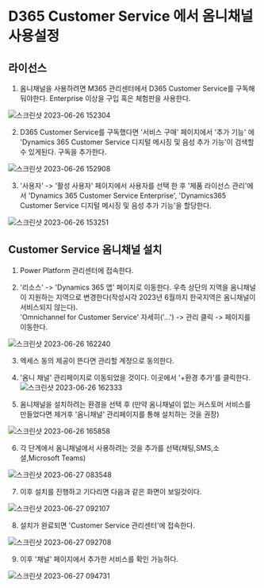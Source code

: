 # D365 Customer Service 에서 옴니채널 사용설정

## 라이선스

1. 옴니채널을 사용하려면 M365 관리센터에서 D365 Customer Service를 구독해둬야한다. Enterprise 이상을 구입 혹은 체험판을 사용한다.

![스크린샷 2023-06-26 152304](https://github.com/nanenchanga53/PowerPlatforms/assets/39551265/b36f3f91-79f8-4285-a007-334ad612c1dc)

2. D365 Customer Service를 구독했다면 '서비스 구매' 페이지에서 '추가 기능' 에 'Dynamics 365 Customer Service 디지털 메시징 및 음성 추가 기능'이 검색할 수 있게된다. 구독을 추가한다.

![스크린샷 2023-06-26 152908](https://github.com/nanenchanga53/PowerPlatforms/assets/39551265/1ef883b1-ec0a-4012-a751-6d7f710e5a7e)

3. '사용자' -> '활성 사용자' 페이지에서 사용자를 선택 한 후 '제품 라이선스 관리'에서 'Dynamics 365 Customer Service Enterprise', 'Dynamics365 Customer Service 디지털 메시징 및 음성 추가 기능'을 할당한다.

![스크린샷 2023-06-26 153251](https://github.com/nanenchanga53/PowerPlatforms/assets/39551265/9376da92-576b-47d2-940f-bc383f3aa7f9)

## Customer Service 옴니채널 설치

1. Power Platform 관리센터에 접속한다.

2. '리소스' -> 'Dynamics 365 앱' 페이지로 이동한다. 우측 상단의 지역을 옴니채널이 지원하는 지역으로 변경한다(작성시각 2023년 6월까지 한국지역은 옴니채널이 서비스되지 않는다).<br>'Omnichannel for Customer Service' 자세히('...') -> 관리 클릭 -> 페이지를 이동한다.

![스크린샷 2023-06-26 162240](https://github.com/nanenchanga53/PowerPlatforms/assets/39551265/ce497a20-db85-438b-915e-b20fa3d5352a)

3. 엑세스 동의 제공이 뜬다면 관리할 계정으로 동의한다.

4. '옴니 채널' 관리페이지로 이동되었을 것이다. 이곳에서 '+환경 추가'를 클릭한다.
![스크린샷 2023-06-26 162333](https://github.com/nanenchanga53/PowerPlatforms/assets/39551265/21e6664e-f93e-4e6f-9aae-b2403113aad1)

5. 옴니채널을 설치하려는 환경을 선택 후 (만약 옴니채널이 없는 커스토머 서비스를 만들었다면 제거후 '옴니채널' 관리페이지를 통해 설치하는 것을 권장)

![스크린샷 2023-06-26 165858](https://github.com/nanenchanga53/PowerPlatforms/assets/39551265/eda604cd-93c7-47fc-a2da-ed3688c2c0ab)

6. 각 단계에서 옴니채널에서 사용하려는 것을 추가를 선택(채팅,SMS,소셜,Microsoft Teams)

![스크린샷 2023-06-27 083548](https://github.com/nanenchanga53/PowerPlatforms/assets/39551265/ed4c8be4-4e97-4fb5-8aac-847997675bf6)

7. 이후 설치를 진행하고 기다리면 다음과 같은 화면이 보일것이다.

![스크린샷 2023-06-27 092107](https://github.com/nanenchanga53/PowerPlatforms/assets/39551265/14be5e36-1507-4a68-a16b-b7411e233c20)

8. 설치가 완료되면 'Customer Service 관리센터'에 접속한다.

![스크린샷 2023-06-27 092708](https://github.com/nanenchanga53/PowerPlatforms/assets/39551265/0b6a51ce-e554-4119-ba80-0a83a94a11b2)

9. 이후 '채널' 페이지에서 추가한 서비스를 확인 가능하다.

![스크린샷 2023-06-27 094731](https://github.com/nanenchanga53/PowerPlatforms/assets/39551265/f48a8a72-c246-4ec5-80a0-d1242795ef61)

